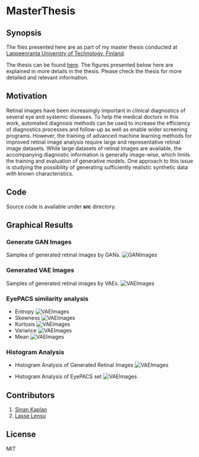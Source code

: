 # MasterThesis

## Synopsis

The files presented here are as part of my master thesis conducted at [Lappeenranta Univeristy of Technology, Finland](https://www.lut.fi/).

The thesis can be found [here](http://www.doria.fi/handle/10024/143329). The figures presented below here are explained in more details in the thesis. Please check the thesis for more detailed and relevant information. 

## Motivation

Retinal images have been increasingly important in clinical diagnostics of several eye and systemic diseases. To help the medical
doctors in this work, automated diagnosis methods can be used to increase the efficiency of diagnostics processes and follow-up as
well as enable wider screening programs. However, the training of advanced machine learning methods for improved retinal image
analysis require large and representative retinal image datasets. While large datasets of retinal images are available, the accompanying
diagnostic information is generally image-wise, which limits the training and evaluation of generative models. One approach
to this issue is studying the possibility of generating sufficiently realistic synthetic data with known characteristics. 


## Code 

Source code is available under **src** directory.

## Graphical Results
### Generate GAN Images
Samplea of generated retinal images by GANs.
![GANImages](figures/generated_gan_shuffle.png)
### Generated VAE Images
Samples of generated retinal images by VAEs.
![VAEImages](figures/vae_shuffle.png)
### EyePACS similarity analysis
* Entropy
![VAEImages](figures/thesis_1-1.png)
* Skewness
![VAEImages](figures/thesis_2-1.png)
* Kurtosis
![VAEImages](figures/thesis_3-1.png)
* Variance
![VAEImages](figures/thesis_4-1.png)
* Mean
![VAEImages](figures/thesis_5-1.png)
### Histogram Analysis
* Histogram Analysis of Generated Retinal Images
![VAEImages](figures/thesis_6-1.png)

* Histogram Analysis of EyePACS set
![VAEImages](figures/thesis_7-1.png)




## Contributors
1. [Sinan Kaplan](https://www.linkedin.com/in/kaplansinan/)
2. [Lasse Lensu](https://personal.lut.fi/users/lasse.lensu/)

## License

MIT

